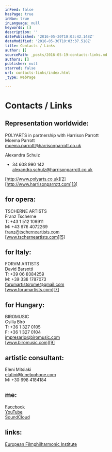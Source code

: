 ```yaml
---
inFeed: false
hasPage: true
inNav: true
inLanguage: null
keywords: []
description: ''
datePublished: '2016-05-30T10:03:42.148Z'
dateModified: '2016-05-30T10:03:37.518Z'
title: Contacts / Links
author: []
sourcePath: _posts/2016-05-19-contacts-links.md
authors: []
publisher: null
starred: false
url: contacts-links/index.html
_type: WebPage

---
```

# Contacts / Links

## Representation worldwide:

POLYARTS in partnership with Harrison Parrott  
Moema Parrott  
[moema.parrott@harrisonparrott.co.uk][0]

Alexandra Schulz  
+ 34 608 990 142  
[alexandra.schulz@harrisonparrott.co.uk][1]

[http://www.polyarts.co.uk][2]  
[http://www.harrisonparrott.com][3]

## for opera:

TSCHERNE ARTISTS  
Franz Tscherne  
T: +43 1 512 106911  
M: +43 676 4072269  
[franz@tscherneartists.com][4]  
[www.tscherneartists.com][5]

## for Italy:

FORVM ARTISTS  
David Barsotti  
T: +39 06 8084259  
M: +39 338 1787073  
[forumartistsrome@gmail.com][6]  
[www.forumartists.com][7]

## for Hungary:

BIROMUSIC  
Csilla Bíró  
T: +36 1 327 0105  
F: +36 1 327 0104  
[impresario@biromusic.com][8]  
[www.biromusic.com][9]

## artistic consultant:

Eleni Mitsiaki  
[elafini@kinetophone.com][10]  
M: +30 698 4184184

## me:

[Facebook][11]  
[YouTube][12]  
[SoundCloud][13]

## links:

[European Filmphilharmonic Institute][14]

[0]: mailto:moema.parrott@harrisonparrott.co.uk
[1]: mailto:alexandra.schulz@harrisonparrott.co.uk
[2]: http://www.polyarts.co.uk/#!christian-schumann-1/ictnf
[3]: http://www.harrisonparrott.com/toursprojects/christian-schumann
[4]: mailto:franz@tscherneartists.com?subject=Christian%20Schumann "mailto:franz@tscherneartists.com?subject=Christian Schumann"
[5]: http://tscherneartists.com/schumann_christian.html "http://tscherneartists.com/schumann_christian.html"
[6]: mailto:forumartistsrome@gmail.com?subject=Christian%20Schumann "mailto:forumartistsrome@gmail.com?subject=Christian Schumann"
[7]: http://www.forumartists.com/#!christian-schumann/c21b5 "http://www.forumartists.com/#!christian-schumann/c21b5"
[8]: mailto:impresario@biromusic.com?subject=Christian%20Schumann "mailto:impresario@biromusic.com?subject=Christian Schumann"
[9]: http://biromusic.com/eng/muveszek/christian-schumann-en/ "http://biromusic.com/eng/muveszek/christian-schumann-en/"
[10]: mailto:elafini@kinetophone.com?subject=Christian%20Schumann "mailto:elafini@kinetophone.com?subject=Christian Schumann"
[11]: https://www.facebook.com/ChristianSchumannOfficial/?ref=hl "https://www.facebook.com/ChristianSchumannOfficial/?ref=hl"
[12]: https://www.youtube.com/user/MyCMvideos/videos "https://www.youtube.com/user/MyCMvideos/videos"
[13]: https://soundcloud.com/christian-schumann-19 "https://soundcloud.com/christian-schumann-19"
[14]: http://www.filmphilharmonie.de/index.php?id=127&L=1 "http://www.filmphilharmonie.de/index.php?id=127&L=1"